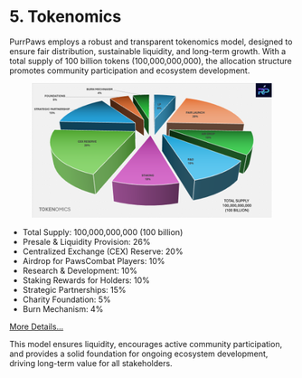 # 5. Tokenomics

PurrPaws employs a robust and transparent tokenomics model, designed to ensure fair distribution, sustainable liquidity, and long-term growth. With a total supply of 100 billion tokens (100,000,000,000), the allocation structure promotes community participation and ecosystem development.

<figure><img src="../../../.gitbook/assets/TOKENOMICS PIE .png" alt=""><figcaption></figcaption></figure>

* Total Supply: 100,000,000,000 (100 billion)
* Presale & Liquidity Provision: 26%
* Centralized Exchange (CEX) Reserve: 20%
* Airdrop for PawsCombat Players: 10%
* Research & Development: 10%
* Staking Rewards for Holders: 10%
* Strategic Partnerships: 15%
* Charity Foundation: 5%
* Burn Mechanism: 4%

[More Details...](https://whitepaper.purrpaws.xyz/purr-paws/purrpaws/tokenomics)

This model ensures liquidity, encourages active community participation, and provides a solid foundation for ongoing ecosystem development, driving long-term value for all stakeholders.
